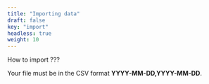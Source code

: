 ```yaml
---
title: "Importing data"
draft: false
key: "import"
headless: true
weight: 10
---
```


How to import ???

Your file must be in the CSV format **YYYY-MM-DD,YYYY-MM-DD**.
